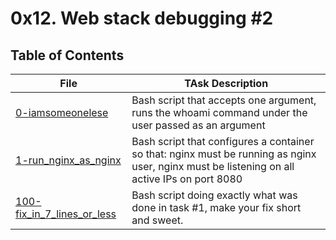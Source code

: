 # 0x12. Web stack debugging #2

## Table of Contents

File | TAsk Description
----- | -----------
[0-iamsomeonelese](./0-iamsomeonelese) | Bash script that accepts one argument, runs the whoami command under the user passed as an argument
[1-run_nginx_as_nginx](./1-run_nginx_as_nginx) | Bash script that configures a container so that: nginx must be running as nginx user, nginx must be listening on all active IPs on port 8080
[100-fix_in_7_lines_or_less](./100-fix_in_7_lines_or_less) | Bash script doing exactly what was done in task #1, make your fix short and sweet.
